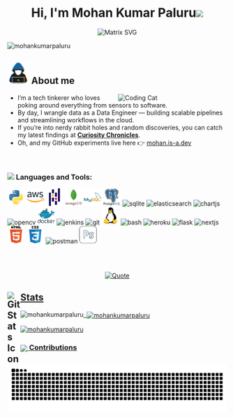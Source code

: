 <div id="header" align="center">
<h1 align="center">Hi, I'm Mohan Kumar Paluru<img src="https://media.giphy.com/media/hvRJCLFzcasrR4ia7z/giphy.gif" width="35">
</h1>
<img src="https://readme-typing-svg.demolab.com?font=Fira+Code&duration=2500&pause=1000&width=435&lines=%F0%9F%AA%90Welcome+To+My+Secret+Orbital+Lab%F0%9F%9A%80;I'm+A+Tech+Enthusiast%7CData+Architect;Python+Geek+In+Shadows%F0%9F%A5%B7;%F0%9F%94%8D+Exploring+AI+Frontiers%F0%9F%A4%96" alt="Matrix SVG" />

</div>
<p align="left"> <img src="https://komarev.com/ghpvc/?username=mohankumarpaluru&label=Profile%20views&color=0e75b6&style=flat" alt="mohankumarpaluru" /> </p>

## <picture><img src = "https://github.com/mohankumarpaluru/mohankumarpaluru/blob/master/Images/about_me.gif?raw=true" width = 50px></picture> About me

<picture>
  <!-- Mobile: full width -->
  <source media="(max-width: 600px)" srcset="https://camo.githubusercontent.com/6f7b76611449b965092aee7c4bf135e656f4e9416189c0b84020fd9853cd1f93/68747470733a2f2f6d656469612e67697068792e636f6d2f6d656469612f54456e586b637348725034596564436868412f67697068792e676966">

  <!-- Desktop: float right -->
  <img align="right" alt="Coding Cat" width="250" src="https://camo.githubusercontent.com/6f7b76611449b965092aee7c4bf135e656f4e9416189c0b84020fd9853cd1f93/68747470733a2f2f6d656469612e67697068792e636f6d2f6d656469612f54456e586b637348725034596564436868412f67697068792e676966">
</picture>

<ul>
  <li>I’m a tech tinkerer who loves poking around everything from sensors to software.</li>
  <li>By day, I wrangle data as a Data Engineer — building scalable pipelines and streamlining workflows in the cloud.</li>
  <li>If you’re into nerdy rabbit holes and random discoveries, you can catch my latest findings at <strong><a href="https://mohan.is-a.dev/blog/curiosity">Curiosity Chronicles</a></strong>.</li>
  <li>Oh, and my GitHub experiments live here 👉 <a href="https://mohan.is-a.dev">mohan.is-a.dev</a></li>
</ul>

<br clear="right"/>


### <picture><img src="https://media2.giphy.com/media/QssGEmpkyEOhBCb7e1/giphy.gif?cid=ecf05e47a0n3gi1bfqntqmob8g9aid1oyj2wr3ds3mg700bl&rid=giphy.gif" width="2%"></picture> Languages and Tools:

<p align="left">

 <img src="https://raw.githubusercontent.com/devicons/devicon/master/icons/python/python-original.svg" alt="python" width="40" height="40"/>
 <img src="https://raw.githubusercontent.com/devicons/devicon/master/icons/amazonwebservices/amazonwebservices-original-wordmark.svg" alt="aws" width="40" height="40"/>
 <img src="https://raw.githubusercontent.com/devicons/devicon/2ae2a900d2f041da66e950e4d48052658d850630/icons/pandas/pandas-original.svg" alt="pandas" width="40" height="40"/>
 <img src="https://raw.githubusercontent.com/devicons/devicon/master/icons/mongodb/mongodb-original-wordmark.svg" alt="mongodb" width="40" height="40"/>
 <img src="https://raw.githubusercontent.com/devicons/devicon/master/icons/mysql/mysql-original-wordmark.svg" alt="mysql" width="40" height="40"/>
 <img src="https://raw.githubusercontent.com/devicons/devicon/master/icons/postgresql/postgresql-original-wordmark.svg" alt="postgresql" width="40" height="40"/>
 <img src="https://www.vectorlogo.zone/logos/sqlite/sqlite-icon.svg" alt="sqlite" width="40" height="40"/>
 <img src="https://www.vectorlogo.zone/logos/elastic/elastic-icon.svg" alt="elasticsearch" width="40" height="40"/>
 <img src="https://www.chartjs.org/media/logo-title.svg" alt="chartjs" width="40" height="40"/>
 <img src="https://www.vectorlogo.zone/logos/opencv/opencv-icon.svg" alt="opencv" width="40" height="40"/>
 <img src="https://raw.githubusercontent.com/devicons/devicon/master/icons/docker/docker-original-wordmark.svg" alt="docker" width="40" height="40"/>
 <img src="https://www.vectorlogo.zone/logos/jenkins/jenkins-icon.svg" alt="jenkins" width="40" height="40"/>
 <img src="https://www.vectorlogo.zone/logos/git-scm/git-scm-icon.svg" alt="git" width="40" height="40"/>
 <img src="https://raw.githubusercontent.com/devicons/devicon/master/icons/linux/linux-original.svg" alt="linux" width="40" height="40"/>
 <img src="https://www.vectorlogo.zone/logos/gnu_bash/gnu_bash-icon.svg" alt="bash" width="40" height="40"/>
 <img src="https://www.vectorlogo.zone/logos/heroku/heroku-icon.svg" alt="heroku" width="40" height="40"/>
 <img src="https://www.vectorlogo.zone/logos/palletsprojects_flask/palletsprojects_flask-icon.svg" alt="flask" width="40" height="40"/>
 <img src="https://cdn.worldvectorlogo.com/logos/nextjs-2.svg" alt="nextjs" width="40" height="40"/>
 <img src="https://raw.githubusercontent.com/devicons/devicon/master/icons/html5/html5-original-wordmark.svg" alt="html5" width="40" height="40"/>
 <img src="https://raw.githubusercontent.com/devicons/devicon/master/icons/css3/css3-original-wordmark.svg" alt="css3" width="40" height="40"/>
 <img src="https://www.vectorlogo.zone/logos/getpostman/getpostman-icon.svg" alt="postman" width="40" height="40"/>
 <img src="https://raw.githubusercontent.com/devicons/devicon/master/icons/photoshop/photoshop-line.svg" alt="photoshop" width="40" height="40"/>
</p>

<br clear="left"/>
<br clear="left"/>

<p align = "center">
	<a href="https://github.com/piyushsuthar/github-readme-quotes"> <img alt = "Quote" src="https://quotes-github-readme.vercel.app/api?type=horizontal&theme=tokyonight&animation=grow_out_in&quoteCategory=programming">
</p>

## <picture> <img align="left" src="https://camo.githubusercontent.com/dc251dd92dbb71448c7454af29c93e9d0ab5d4d90e21d4eeda891bda3eba51f6/68747470733a2f2f6d656469612e67697068792e636f6d2f6d656469612f5735656f5a485070557839736170523065752f67697068792e676966" width = 30px alt="Git Stats Icon"> </picture> Stats

<p><img align="left" src="https://github-readme-stats.vercel.app/api/top-langs?username=mohankumarpaluru&show_icons=true&theme=tokyonight&locale=en&layout=compact" alt="mohankumarpaluru" /></p>

<p>&nbsp;
  <img align="center" src="https://github-readme-stats.vercel.app/api?username=mohankumarpaluru&show_icons=true&theme=tokyonight#gh-dark-mode-only" alt="mohankumarpaluru" />
</p>
<p>
 <img align="center" src="https://github-readme-streak-stats.herokuapp.com/?user=mohankumarpaluru&theme=tokyonight#gh-dark-mode-only" alt="mohankumarpaluru" />
 </p>

### <picture> <img src="https://media1.giphy.com/media/v1.Y2lkPTc5MGI3NjExYzFhYzJkMmQ2MWQ3ZGY3MDhjZTE3MDI2Mzk3NzE1OWQyZTRlMmYwMCZjdD1z/iY8CRBdQXODJSCERIr/giphy.gif" width=3% valign="bottom"> </picture> Contributions

<p align="center">
  <picture>
  <source media="(prefers-color-scheme: dark)" srcset="https://github.com/mohankumarpaluru/mohankumarpaluru/blob/output/github-contribution-grid-snake-dark.svg" />
  <source media="(prefers-color-scheme: light)" srcset="https://github.com/mohankumarpaluru/mohankumarpaluru/blob/output/github-contribution-grid-snake.svg" />
  <img alt="github-snake" src="github-contribution-grid-snake.svg" />
</picture>

</p>
